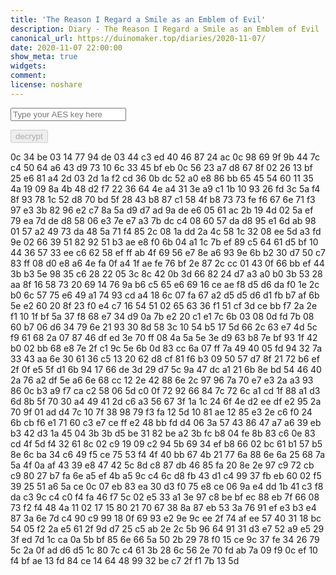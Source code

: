 ```yaml
---
title: 'The Reason I Regard a Smile as an Emblem of Evil'
description: Diary - The Reason I Regard a Smile as an Emblem of Evil
canonical_url: https://duinomaker.top/diaries/2020-11-07/
date: 2020-11-07 22:00:00
show_meta: true
widgets:
comment:
license: noshare
---
```


<script async src="https://server.duinomaker.top/blog/assets/crypto-js.min.js" defer></script>
<script src="https://server.duinomaker.top/blog/assets/decrypt.js" defer></script>
<div class="field has-addons">
<p class="control has-icons-left">
    <input id="password" class="input" type="password" maxlength="16" placeholder="Type your AES key here" digest="2572977a70cf5c61a4501befef8aaf70b1f4c17ae1677a98b1163cd34788596c">
    <span class="icon is-small is-left">
        <i id="input-bar-icon" class="fas fa-lock"></i>
    </span>
</p>
<p class="control">
    <button id="decrypt" class="button" onclick="decryptAll()" disabled>decrypt</button>
</p>
</div>

<span class="encrypted" iv="BW9chkzzD+/RGdLg">0c 34 be 03 14 77 94 de 03 44 c3 ed 40 46 87 24 ac 0c 98 69 9f 9b 44 7c c4 50 64 a6 43 d9 73 10 6c 33 45 bf eb 0c 56 23 a7 d8 67 8f 02 26 13 bf 25 e6 81 a4 2d 03 2d 1a f2 cd 36 0b dc 52 a0 e8 86 bb 65 45 54 60 11 35 4a 19 09 8a 4b 48 d2 f7 22 36 64 4e a4 31 3e a9 c1 1b 10 93 26 fd 3c 5a f4 8f 93 78 1c 52 d8 70 bd 5f 28 43 b8 87 c1 58 4f b8 73 73 fe f6 67 6e 71 f3 97 e3 3b 82 96 e2 c7 8a 5a d9 d7 ad 9a de e6 05 61 ac 2b 19 4d 02 5a ef 79 ea 7d de d8 58 06 e3 7e e7 a3 7b dc c4 08 60 57 da d8 95 e1 6d ab 98 01 57 a2 49 73 da 48 5a 71 f4 85 2c 08 1a dd 2a 4c 58 1c 32 08 ee 5d a3 fd 9e 02 66 39 51 82 92 51 b3 ae e8 f0 6b 04 a1 1c 7b ef 89 c5 64 61 d5 bf 10 44 36 57 33 ee c6 62 58 ef ff ab 4f 69 56 e7 8e a6 93 9e 6b b2 30 d7 50 c7 83 ff 08 d0 e8 a6 4e fa 0f a4 1f ae fe 76 bf 2e 87 2c cc 01 43 0f 66 bb ef 44 3b b3 5e 98 35 c6 28 22 05 3c 8c 42 0b 3d 66 82 24 d7 a3 a0 b0 3b 53 28 aa 8f 16 58 73 20 69 14 76 9a b6 c5 65 e6 69 16 ce ae f8 d5 d6 da f0 1e 2c b0 6c 57 75 e6 49 a1 74 93 cd a4 18 6c 07 fa 67 a2 d5 d5 d6 d1 fb b7 af 6b 5e e2 60 20 8f 23 f0 e4 c7 16 54 51 02 65 63 36 f1 51 cf 3d ce bb f7 2a 2e f1 10 1f bf 5a 37 f8 68 e7 34 d9 0a 7b e2 20 c1 e1 7c 6b 03 08 0d fd 7b 08 60 b7 06 d6 34 79 6e 21 93 30 8d 58 3c 10 54 b5 17 5d 66 2c 63 e7 4d 5c f9 61 68 2a 07 87 46 df ed 3e 70 ff 08 4a 5a 5e 3e d9 63 b8 7e bf 93 1f 42 b0 02 bb 68 e8 7e 2f c1 9c 5e 6b 0d 83 cc 6a 07 ff 7a 49 40 05 fd 94 32 7a 33 43 aa 6e 30 61 36 c5 13 20 62 d8 cf 81 f6 b3 09 50 57 d7 8f 21 72 b6 ef 2f 0f e5 5f d1 6b 94 17 66 de 3d 29 d7 5c 9a 47 dc a1 21 6b 8e bd 54 46 40 2a 76 a2 df 5e a6 6e 68 cc 12 2e 42 88 6e 2c 97 96 7a 70 e7 e3 2a a3 93 86 0c b3 a9 f7 ca c2 58 06 5d c0 0f 72 92 66 84 7c 72 6c a1 cd 1f 88 a1 d3 6d 8b 5f 70 30 a4 49 41 2d c6 a3 56 67 3f 1a 1c 24 6f 4e d2 ee df e2 95 2a 70 9f 01 ad d4 7c 10 7f 38 98 79 f3 fa 12 5d 10 81 ae 12 85 e3 2e c6 f0 24 6b cb f6 e1 71 60 c3 e7 ce ff e2 48 bb fd d4 06 3a 57 43 86 47 a7 a6 39 eb b3 42 d3 1a 45 04 3b 3b d5 be 31 82 be a2 3b fc b8 04 fe 8b 83 c6 0e 83 cd 4f 5d f4 32 61 8c 02 c9 19 09 c2 94 5b 69 34 ef b8 66 02 bc 61 b1 57 b5 8e 6c ba 34 c6 49 f5 ce 75 53 f4 4f 40 bb 67 4b 21 77 6a 88 6e 6a 25 68 7a 5a 4f 0a af 43 39 e8 47 42 5c 8d c8 87 db 46 85 fa 20 8e 2e 97 c9 72 cb c9 80 27 b7 fa 6e a5 ef 4b a5 9c c4 6c d8 fb 43 d1 c4 99 37 fb eb 60 02 f5 39 25 51 a6 5a ce 0c 07 eb 83 ea 30 d3 f0 75 e8 ce 06 9a e4 dd 1b 41 c3 f8 da c3 9c c4 c0 f4 fa 46 f7 5c 02 e5 33 a1 3e 97 c8 be bf ec 88 eb 7f 66 08 73 f2 f4 48 4a 11 02 17 15 80 21 70 67 38 8a 87 eb 53 3a 76 91 ef e3 b3 e4 87 3a 6e 7d c4 90 c9 99 18 0f 69 93 e2 9e 9c ee 2f 74 af ee 57 40 31 18 bc 54 05 f2 2a e5 61 2f 9d d7 25 c5 ab 2e 2c 5b 96 64 91 31 d3 e7 52 a9 e5 29 3f ed 7d 1c ca 0a 5b bf 85 6e 66 5a 50 2b 29 78 f0 15 ce 9c 37 fe 34 26 79 5c 2a 0f ad d6 d5 1c 80 7c c4 61 3b 28 6c 56 2e 70 fd ab 7a 09 f9 0c ef 10 f4 bf ae 13 fd 84 ce 14 64 48 99 32 be c7 2f f1 7b 13 5d</span>